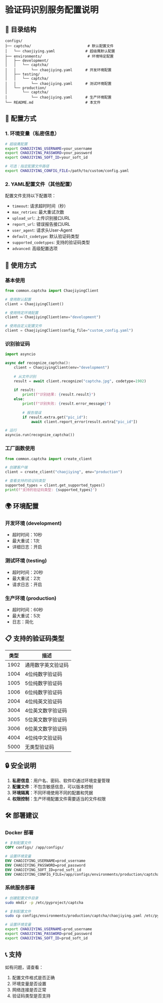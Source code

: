 # 验证码识别服务配置说明

## 📁 目录结构

```
configs/
├── captcha/                          # 默认配置文件
│   └── chaojiying.yaml              # 超级鹰默认配置
├── environments/                     # 环境特定配置
│   ├── development/
│   │   └── captcha/
│   │       └── chaojiying.yaml      # 开发环境配置
│   ├── testing/
│   │   └── captcha/
│   │       └── chaojiying.yaml      # 测试环境配置
│   └── production/
│       └── captcha/
│           └── chaojiying.yaml      # 生产环境配置
└── README.md                        # 本文件
```

## 🔧 配置方式

### 1. 环境变量（私密信息）

```bash
# 超级鹰配置
export CHAOJIYING_USERNAME=your_username
export CHAOJIYING_PASSWORD=your_password
export CHAOJIYING_SOFT_ID=your_soft_id

# 可选：指定配置文件路径
export CHAOJIYING_CONFIG_FILE=/path/to/custom/config.yaml
```

### 2. YAML配置文件（其他配置）

配置文件支持以下配置项：

- `timeout`: 请求超时时间（秒）
- `max_retries`: 最大重试次数
- `upload_url`: 上传识别接口URL
- `report_url`: 错误报告接口URL
- `user_agent`: 请求头User-Agent
- `default_codetype`: 默认验证码类型
- `supported_codetypes`: 支持的验证码类型
- `advanced`: 高级配置选项

## 🚀 使用方式

### 基本使用

```python
from common.captcha import ChaojiyingClient

# 使用默认配置
client = ChaojiyingClient()

# 使用特定环境配置
client = ChaojiyingClient(env="development")

# 使用自定义配置文件
client = ChaojiyingClient(config_file="custom_config.yaml")
```

### 识别验证码

```python
import asyncio

async def recognize_captcha():
    client = ChaojiyingClient(env="development")
    
    # 从文件识别
    result = await client.recognize("captcha.jpg", codetype=1902)
    
    if result:
        print(f"识别结果: {result.result}")
    else:
        print(f"识别失败: {result.error_message}")
        
        # 报告错误
        if result.extra.get("pic_id"):
            await client.report_error(result.extra["pic_id"])

# 运行
asyncio.run(recognize_captcha())
```

### 工厂函数使用

```python
from common.captcha import create_client

# 创建客户端
client = create_client("chaojiying", env="production")

# 查看支持的验证码类型
supported_types = client.get_supported_types()
print(f"支持的验证码类型: {supported_types}")
```

## 🌍 环境配置

### 开发环境 (development)
- 超时时间：10秒
- 最大重试：1次
- 详细日志：开启

### 测试环境 (testing)
- 超时时间：20秒
- 最大重试：2次
- 请求日志：开启

### 生产环境 (production)
- 超时时间：60秒
- 最大重试：5次
- 日志：简化

## 📋 支持的验证码类型

| 类型 | 描述 |
|------|------|
| 1902 | 通用数字英文验证码 |
| 1004 | 4位纯数字验证码 |
| 1005 | 5位纯数字验证码 |
| 1006 | 6位纯数字验证码 |
| 2004 | 4位纯英文验证码 |
| 3004 | 4位英文数字验证码 |
| 3005 | 5位英文数字验证码 |
| 3006 | 6位英文数字验证码 |
| 4004 | 4位纯中文验证码 |
| 5000 | 无类型验证码 |

## 🔒 安全说明

1. **私密信息**：用户名、密码、软件ID通过环境变量管理
2. **配置文件**：不包含敏感信息，可以版本控制
3. **环境隔离**：不同环境使用不同的配置和凭据
4. **权限控制**：生产环境配置文件需要适当的文件权限

## 🛠️ 部署建议

### Docker 部署

```dockerfile
# 复制配置文件
COPY configs/ /app/configs/

# 设置环境变量
ENV CHAOJIYING_USERNAME=prod_username
ENV CHAOJIYING_PASSWORD=prod_password
ENV CHAOJIYING_SOFT_ID=prod_soft_id
ENV CHAOJIYING_CONFIG_FILE=/app/configs/environments/production/captcha/chaojiying.yaml
```

### 系统服务部署

```bash
# 创建配置文件目录
sudo mkdir -p /etc/pyproject/captcha

# 复制配置文件
sudo cp configs/environments/production/captcha/chaojiying.yaml /etc/pyproject/captcha/

# 设置环境变量
export CHAOJIYING_USERNAME=prod_username
export CHAOJIYING_PASSWORD=prod_password
export CHAOJIYING_SOFT_ID=prod_soft_id
```

## 📞 支持

如有问题，请查看：
1. 配置文件格式是否正确
2. 环境变量是否设置
3. 网络连接是否正常
4. 验证码类型是否支持
